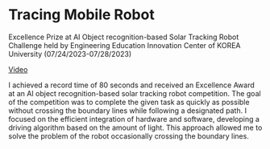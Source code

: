 # Tracing Mobile Robot

Excellence Prize at AI Object recognition-based Solar Tracking Robot Challenge held by Engineering Education Innovation Center of KOREA University (07/24/2023-07/28/2023)

[Video](https://www.youtube.com/watch?v=0FwY5ziacQI)

I achieved a record time of 80 seconds and received an Excellence Award at an AI object recognition-based solar tracking robot competition.
The goal of the competition was to complete the given task as quickly as possible without crossing the boundary lines while following a designated path.
I focused on the efficient integration of hardware and software, developing a driving algorithm based on the amount of light.
This approach allowed me to solve the problem of the robot occasionally crossing the boundary lines.
